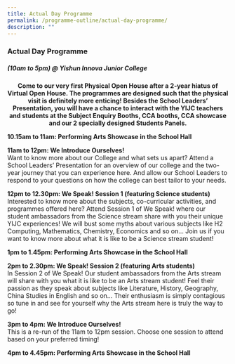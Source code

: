 ```yaml
---
title: Actual Day Programme
permalink: /programme-outline/actual-day-programme/
description: ""
---
```

### **Actual Day Programme**
##### **(10am to 5pm) @ Yishun Innova Junior College**

<center><b>Come to our very first Physical Open House after a 2-year hiatus of Virtual Open House. The programmes are designed such that the physical visit is definitely more enticing! Besides the School Leaders’ Presentation, you will have a chance to interact with the YIJC teachers and students at the Subject Enquiry Booths, CCA booths, CCA showcase and our 2 specially designed Students Panels.</b></center>

**10.15am to 11am: Performing Arts Showcase in the School Hall**

**11am to 12pm: We Introduce Ourselves!**<br>
Want to know more about our College and what sets us apart? Attend a School Leaders’ Presentation for an overview of our college and the two-year journey that you can experience here. And allow our School Leaders to respond to your questions on how the college can best tailor to your needs.

**12pm to 12.30pm: We Speak! Session 1 (featuring Science students)**<br>
Interested to know more about the subjects, co-curricular activities, and programmes offered here? Attend Session 1 of We Speak! where our student ambassadors from the Science stream share with you their unique YIJC experiences! We will bust some myths about various subjects like H2 Computing, Mathematics, Chemistry, Economics and so on… Join us if you want to know more about what it is like to be a Science stream student!

**1pm to 1.45pm: Performing Arts Showcase in the School Hall**

**2pm to 2.30pm: We Speak! Session 2 (featuring Arts students)**<br>
In Session 2 of We Speak! Our student ambassadors from the Arts stream will share with you what it is like to be an Arts stream student! Feel their passion as they speak about subjects like Literature, History, Geography, China Studies in English and so on… Their enthusiasm is simply contagious so tune in and see for yourself why the Arts stream here is truly the way to go!

**3pm to 4pm: We Introduce Ourselves!**<br>
This is a re-run of the 11am to 12pm session. Choose one session to attend based on your preferred timing!

**4pm to 4.45pm: Performing Arts Showcase in the School Hall**

